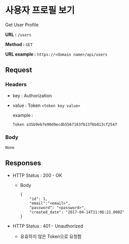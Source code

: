 # 사용자 프로필 보기

Get User Profile

**URL :** `/users`

**Method :** `GET`

**URL example :** `https://<domain name>/api/users`

## Request

### Headers

-   key : Authorization
-   value : Token `<token key value>`

    example :

    `Token a35b9eb7e90d9ecdb5567183fb13f6b813cf2547`

### Body

`None`

## Responses

-   HTTP Status : 200 - OK

    -   Body

            {
                "id": 1,
                "email":"<email>",
                "password": "<password>",
                "created_date": "2017-04-14T11:06:21.000Z"
            }

-   HTTP Status : 401 - Unauthorized

    -   유효하지 않은 Token으로 요청함
